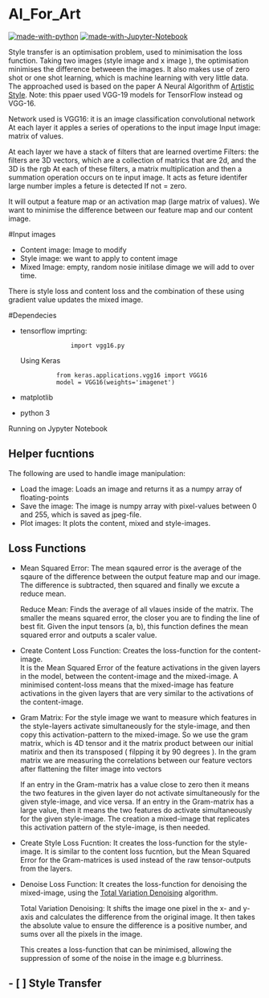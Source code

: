 # AI_For_Art
[![made-with-python](https://img.shields.io/badge/Made%20with-Python-1f425f.svg)](https://www.python.org/)
[![made-with-Jupyter-Notebook](https://img.shields.io/badge/Made%20with-Jupyter_NoteBook-1f425f.svg)](https://jupyter.org/try)





Style transfer is an optimisation problem, used to  minimisation the loss function. Taking two images (style image and x image ), the optimisation minimises the difference betweeen the images. It also makes use of zero shot or one shot learning, which is machine learning with very little data. 
The approached used is based on the paper A Neural Algorithm of [Artistic Style](https://arxiv.org/abs/1508.06576). Note: this ppaer used VGG-19 models for TensorFlow instead og VGG-16.


Network used is VGG16: it is an image classification convolutional network 
At each layer it apples a series of operations to the input image
Input image: matrix of values.

At each layer we have a stack of filters that are learned overtime
Filters: the filters are 3D vectors, which are a collection of matrics that are 2d, and the 3D is the rgb
At each of these filters, a matrix multiplication and then a summation operation occurs on te input image.
It acts as feture identifer
large number imples a feture is detected 
If not = zero.

It will output a feature map or an activation map (large matrix of values). We want to minimise the difference between our feature map and our content image.

#Input images

- Content image: Image to modify 
- Style image: we want to apply to content image
- Mixed Image: empty, random nosie initilase dimage we will add to over time.

There is style loss and content loss and the combination of these using gradient value updates the mixed image.


#Dependecies 

- tensorflow
    imprting:
              
                    import vgg16.py
               
    
   Using Keras
             
               
                from keras.applications.vgg16 import VGG16
                model = VGG16(weights='imagenet')
              
 
- matplotlib
- python 3

Running on Jypyter Notebook 
 

## Helper fucntions 
The following are used to handle image manipulation:

- Load the image: Loads an image and returns it as a numpy array of floating-points
- Save the image: The image is  numpy array with pixel-values between 0 and 255, which is saved as jpeg-file.
- Plot images: It plots the content, mixed and style-images.

## Loss Functions 

  - Mean Squared Error: The mean sqaured error is the average of the sqaure of the difference between the output feature map and our image.
                        The difference is subtracted, then squared and finally we excute a reduce mean.
                           
       Reduce Mean: Finds the average of all vlaues inside of the matrix.
                    The smaller the means squared error, the closer you are to finding the line of best fit.
                    Given the input tensors (a, b), this function defines the mean squared error and outputs a scaler value.
    
  - Create Content Loss Function: Creates the loss-function for the content-image.  
                                    It is the Mean Squared Error of the feature activations in the given layers in the model, between the content-image and the mixed-image. 
                                    A minimised content-loss means that the mixed-image has feature activations in the given layers that are very similar to the activations of the content-image.
   
   - Gram Matrix: For the style image we want to measure which features in the style-layers activate simultaneously for the style-image, and then copy this activation-pattern to the mixed-image.
                  So we use the gram matrix, which is 4D tensor and it the matrix product between our initial matirix and then its transposed ( filpping it by 90 degrees ).
                  In the gram matrix we are measuring the correlations between our feature vectors after flattening the filter image into vectors
                  
        If an entry in the Gram-matrix has a value close to zero then it means the two features in the given layer do not activate simultaneously for the given      style-image, and vice versa.
        If an entry in the Gram-matrix has a large value, then it means the two features do activate simultaneously for the given style-image. 
        The creation a mixed-image that replicates this activation pattern of the style-image, is then needed.
             
   - Create Style Loss Fucntion: It creates the loss-function for the style-image. 
                                 It is similar to the content loss fucntion, but the Mean Squared Error for the Gram-matrices is used instead of the raw tensor-outputs from the layers.
                                
                                
   - Denoise Loss Function: It creates the loss-function for denoising the mixed-image, using the  [Total Variation Denoising](https://en.wikipedia.org/wiki/Total_variation_denoising) algorithm.
                            
                        
      Total Variation Denoising: It shifts the image one pixel in the x- and y-axis and calculates the difference from the original image. 
                                 It then takes the absolute value to ensure the difference is a positive number, and sums over all the pixels in the image. 
                      
     This creates a loss-function that can be minimised, allowing the suppression of some of the noise in the image e.g blurriness.
                           
  
                            
   
   
     
## - [ ] Style Transfer 
